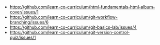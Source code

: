 * https://github.com/learn-co-curriculum/html-fundamentals-html-album-cover/issues/1
* https://github.com/learn-co-curriculum/git-workflow-branching/issues/6
* https://github.com/learn-co-curriculum/git-basics-lab/issues/4
* https://github.com/learn-co-curriculum/git-version-control-quiz/issues/1
